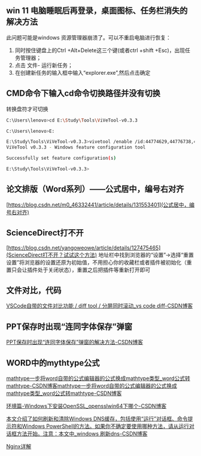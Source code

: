 
## win 11 电脑睡眠后再登录，桌面图标、任务栏消失的解决方法

此问题可能是windows 资源管理器崩溃了。可以不重启电脑进行恢复：

1. 同时按住键盘上的Ctrl +Alt+Delete这三个键(或者ctrl +shift +Esc)，出现任务管理器；
2. 点击 文件- 运行新任务；
3. 在创建新任务的输入框中输入“explorer.exe”,然后点击确定

## CMD命令下输入cd命令切换路径并没有切换

转换盘符才可切换

```bash
C:\Users\lenovo>cd E:\Study\Tools\ViVeTool-v0.3.3

C:\Users\lenovo>E:

E:\Study\Tools\ViVeTool-v0.3.3>vivetool /enable /id:44774629,44776738,44850061,42105254,41655236
ViVeTool v0.3.3 - Windows feature configuration tool

Successfully set feature configuration(s)

E:\Study\Tools\ViVeTool-v0.3.3>
```

## 论文排版（Word系列）——公式居中，编号右对齐

[https://blog.csdn.net/m0_46332441/article/details/131553401](公式居中，编号右对齐)

## ScienceDirect打不开

[https://blog.csdn.net/yangoweowe/article/details/127475465](ScienceDirect打不开？试试这个方法)
地址栏中找到浏览器的“设置”→选择“重置设置”将浏览器的设置还原为初始值，不用担心你的收藏栏或者插件被初始化（重置只会让插件处于关闭状态），重置之后把插件等重新打开即可

## 文件对比，代码

[VSCode自带的文件对比功能 / diff tool / 分屏同时滚动_vs code diff-CSDN博客](https://blog.csdn.net/qq_35714301/article/details/108358413)

## PPT保存时出现“连同字体保存”弹窗

[PPT保存时出现“连同字体保存”弹窗的解决方法-CSDN博客](https://blog.csdn.net/ww2011/article/details/124856936)

## WORD中的mythtype公式

[mathtype一步将word自带的公式编辑器的公式换成mathtype类型_word公式转mathtype-CSDN博客](https://blog.csdn.net/m0_67654951/article/details/130539955)[mathtype一步将word自带的公式编辑器的公式换成mathtype类型_word公式转mathtype-CSDN博客](https://blog.csdn.net/m0_67654951/article/details/130539955)

[环境篇-Windows下安装OpenSSL_opensslwin64下哪个-CSDN博客](https://blog.csdn.net/zyhse/article/details/108186278)


[本文介绍了如何刷新和清除Windows DNS缓存，包括使用“运行”对话框、命令提示符和Windows PowerShell的方法。如果你不确定要使用哪种方法，请从运行对话框方法开始。注意：本文中_windows 刷新dns-CSDN博客](https://blog.csdn.net/wyxtx/article/details/135899801)

[Nginx详解](https://blog.csdn.net/hyfsbxg/article/details/122322125)